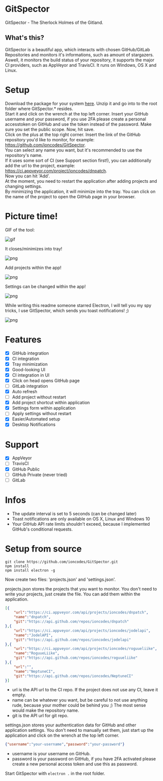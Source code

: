 # GitSpector
GitSpector - The Sherlock Holmes of the Gitland.

## What's this?
GitSpector is a beautiful app, which interacts with chosen GitHub/GitLab Repositories and monitors it's informations, such as amount of stargazers. Aswell, it monitors the build status of your repository, it supports the major CI providers, such as AppVeyor and TravisCI.
It runs on Windows, OS X and Linux.

# Setup
Download the package for your system [here](https://github.com/ioncodes/GitSpector/releases). Unzip it and go into to the root folder where GitSpector.* resides.  
Start it and click on the wrench at the top left corner. Insert your GitHub username and your password, if you use 2FA please create a personal accesstoken on GitHub and use the token instead of the password. Make sure you set the public scope. Now, hit save.  
Click on the plus at the top right corner. Insert the link of the GitHub repository you'd like to monitor, for example: https://github.com/ioncodes/GitSpector.  
You can select any name you want, but it's recommended to use the repository's name.  
If it uses some sort of CI (see Support section first!), you can additionally add the url to the project, example: https://ci.appveyor.com/project/ioncodes/dnpatch.  
Now you can hit 'Add'.  
At the moment, you need to restart the application after adding projects and changing settings.  
By minimizing the application, it will minimize into the tray.
You can click on the name of the project to open the GitHub page in your browser.

# Picture time!
GIF of the tool:

![gif](http://i.imgur.com/OF16exq.gif)

It closes/minimizes into tray!

![png](http://i.imgur.com/a1GfCLp.png)

Add projects within the app!

![png](http://i.imgur.com/88QRsxz.png)

Settings can be changed within the app!

![png](http://i.imgur.com/jdE2CAe.png)

While writing this readme someone starred Electron, I will tell you my spy tricks, I use GitSpector, which sends you toast notifications! ;)

![png](http://i.imgur.com/e5PwyXI.png)

# Features
- [x] GitHub integration
- [x] CI integration
- [x] Tray minimization
- [x] Good-looking UI
- [x] CI integration in UI
- [x] Click on head opens GitHub page
- [ ] GitLab integration
- [x] Auto refresh
- [ ] Add project without restart
- [x] Add project shortcut within application
- [x] Settings form within application
- [ ] Apply settings without restart
- [x] Easier/Automated setup
- [x] Desktop Notifications

# Support
- [x] AppVeyor
- [ ] TravisCI
- [x] GitHub Public
- [ ] GitHub Private (never tried)
- [ ] GitLab

# Infos
* The update interval is set to 5 seconds (can be changed later)
* Toast notifications are only available on OS X, Linux and Windows 10
* Your GitHub API rate limits shouldn't exceed, because I implemented GitHub's conditional requests.

# Setup from source
```
git clone https://github.com/ioncodes/GitSpector.git
npm install
npm install electron -g
```
Now create two files: 'projects.json' and 'settings.json'.

projects.json stores the projects that you want to monitor.
You don't need to write your projects, just create the file. You can add them within the application.
```json
[{
    "url":"https://ci.appveyor.com/api/projects/ioncodes/dnpatch",
    "name":"dnpatch",
    "git":"https://api.github.com/repos/ioncodes/dnpatch"
},{
    "url":"https://ci.appveyor.com/api/projects/ioncodes/jodelapi",
    "name":"JodelAPI",
    "git":"https://api.github.com/repos/ioncodes/jodelapi"
},{
    "url":"https://ci.appveyor.com/api/projects/ioncodes/roguueliike",
    "name":"RoguueLiike",
    "git":"https://api.github.com/repos/ioncodes/roguueliike"
},{
    "url":"",
    "name":"NeptuneCI",
    "git":"https://api.github.com/repos/ioncodes/NeptuneCI"
}]
```
* url is the API url to the CI repo. If the project does not use any CI, leave it empty.
* name can be whatever you want, but be careful to not use anything rude, because your mother could be behind you ;) The most sense would make the repository name.
* git is the API url for git repo.

settings.json stores your authentication data for GitHub and other application settings.
You don't need to manually set them, just start up the application and click on the wrench at the top left corner.
```json
{"username":"your-username","password":"your-password"}
```
* username is your username on GitHub.
* password is your password on GitHub, if you have 2FA activated please create a new personal access token and use this as password.

Start GitSpector with ```electron .``` in the root folder.
